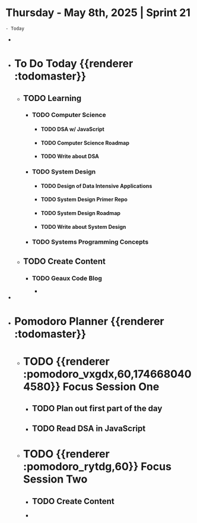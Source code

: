 # Thursday - May 8th, 2025 | Sprint 21
	- Today
-
- # To Do Today {{renderer :todomaster}}
	- ## TODO Learning
		- ### TODO Computer Science
			- #### TODO DSA w/ JavaScript
			- #### TODO Computer Science Roadmap
			- #### TODO Write about DSA
		- ### TODO System Design
			- #### TODO Design of Data Intensive Applications
			- #### TODO System Design Primer Repo
			- #### TODO System Design Roadmap
			- #### TODO Write about System Design
		- ### TODO Systems Programming Concepts
	- ## TODO Create Content
		- ### TODO Geaux Code Blog
			-
-
- # Pomodoro Planner {{renderer :todomaster}}
	- # TODO {{renderer :pomodoro_vxgdx,60,1746680404580}} Focus Session One
		- ## TODO Plan out first part of the day
		- ## TODO Read DSA in JavaScript
	- # TODO {{renderer :pomodoro_rytdg,60}} Focus Session Two
		- ## TODO Create Content
		-